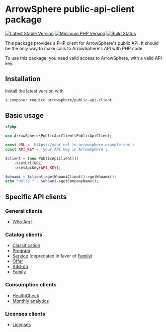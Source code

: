 # ArrowSphere public-api-client package

[![Latest Stable Version](https://img.shields.io/packagist/v/arrowsphere/public-api-client)](https://packagist.org/packages/arrowsphere/public-api-client)
[![Minimum PHP Version](https://img.shields.io/packagist/php-v/arrowsphere/public-api-client)](https://img.shields.io/packagist/php-v/arrowsphere/public-api-client)
[![Build Status](https://img.shields.io/github/workflow/status/ArrowSphere/public-api-client/CI)](https://github.com/ArrowSphere/public-api-client/actions)

This package provides a PHP client for ArrowSphere's public API.
It should be the only way to make calls to ArrowSphere's API with PHP code.

To use this package, you need valid access to ArrowSphere, with a valid API key.

## Installation

Install the latest version with

```bash
$ composer require arrowsphere/public-api-client
```

## Basic usage
```php
<?php

use ArrowSphere\PublicApiClient\PublicApiClient;

const URL = 'https://your-url-to-arrowsphere.example.com';
const API_KEY = 'your API key in ArrowSphere';

$client = (new PublicApiClient())
    ->setUrl(URL)
    ->setApiKey(API_KEY);

$whoami = $client->getWhoamiClient()->getWhoami();
echo "Hello " . $whoami->getCompanyName();

```

## Specific API clients

### General clients
- [Who Am I](doc/general-whoami.md)

### Catalog clients
- [Classification](doc/catalog-classification.md)
- [Program](doc/catalog-program.md)
- [Service](doc/catalog-service.md) (deprecated in favor of [Family](doc/catalog-family.md))
- [Offer](doc/catalog-offer.md)
- [Add-on](doc/catalog-addon.md)
- [Family](doc/catalog-family.md)

### Consumption clients
- [HealthCheck](doc/consumption-healthCheck.md)
- [Monthly analytics](doc/consumption-monthlyAnalytics.md)

### Licenses clients
- [Licenses](doc/licenses.md)

